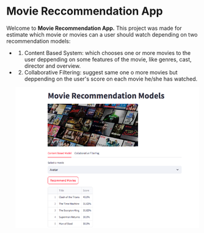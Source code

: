 # Movie Reccommendation App

Welcome to **Movie Recommendation App.** This project was made for estimate which movie or movies can a user should watch depending on two recommendation models:
- 1. Content Based System: which chooses one or more movies to the user deppending on some features of the movie, like genres, cast, director and overview.
- 2. Collaborative Filtering: suggest same one o more movies but deppending on the user's score on each movie he/she has watched.
 
  [![movieRecommendation](sitio.png)](https://movierecommendationpy.streamlit.app)
